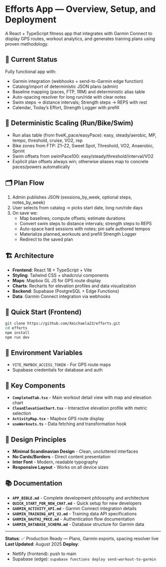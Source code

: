 # Efforts App — Overview, Setup, and Deployment

A React + TypeScript fitness app that integrates with Garmin Connect to display GPS routes, workout analytics, and generates training plans using proven methodology.

## 🚀 Current Status

Fully functional app with:
- Garmin integration (webhooks + send-to-Garmin edge function)
- Catalog/import of deterministic JSON plans (admin)
- Baseline mapping (paces, FTP, 1RM) and deterministic alias table
- Auto-spacing resolver for long run/ride with clear notes
- Swim steps → distance intervals; Strength steps → REPS with rest
- Calendar, Today’s Effort, Strength Logger with prefill

## 🔧 Deterministic Scaling (Run/Bike/Swim)

- Run alias table (from fiveK_pace/easyPace): easy, steady/aerobic, MP, tempo, threshold, cruise, VO2, rep
- Bike zones from FTP: Z1–Z2, Sweet Spot, Threshold, VO2, Anaerobic, Sprint
- Swim offsets from swimPace100: easy/steady/threshold/interval/VO2
- Explicit plan offsets always win; otherwise aliases map to concrete paces/powers automatically

## 🗂 Plan Flow

1. Admin publishes JSON (sessions_by_week, optional steps, notes_by_week)
2. User selects from catalog → picks start date, long run/ride days
3. On save we:
   - Map baselines; compute offsets; estimate durations
   - Convert swim steps to distance intervals; strength steps to REPS
   - Auto-space hard sessions with notes; pin safe authored tempos
   - Materialize planned_workouts and prefill Strength Logger
   - Redirect to the saved plan

## 🏗️ Architecture

- **Frontend**: React 18 + TypeScript + Vite
- **Styling**: Tailwind CSS + shadcn/ui components
- **Maps**: Mapbox GL JS for GPS route display
- **Charts**: Recharts for elevation profiles and data visualization
- **Backend**: Supabase (PostgreSQL + Edge Functions)
- **Data**: Garmin Connect integration via webhooks

## 🚀 Quick Start (Frontend)

```bash
git clone https://github.com/Xmichaela23/efforts.git
cd efforts
npm install
npm run dev
```

## 🔑 Environment Variables

- `VITE_MAPBOX_ACCESS_TOKEN` - For GPS route maps
- Supabase credentials for database and auth

## 📁 Key Components

- **`CompletedTab.tsx`** - Main workout detail view with map and elevation chart
- **`CleanElevationChart.tsx`** - Interactive elevation profile with metric selection
- **`ActivityMap.tsx`** - Mapbox GPS route display
- **`useWorkouts.ts`** - Data fetching and transformation hook

## 🎨 Design Principles

- **Minimal Scandinavian Design** - Clean, uncluttered interfaces
- **No Cards/Borders** - Direct content presentation
- **Inter Font** - Modern, readable typography
- **Responsive Layout** - Works on all device sizes

## 📚 Documentation

- **`APP_BIBLE.md`** - Complete development philosophy and architecture
- **`QUICK_START_FOR_NEW_CHAT.md`** - Quick setup for new developers
- **`GARMIN_ACTIVITY_API.md`** - Garmin Connect integration details
- **`GARMIN_TRAINING_API_V2.md`** - Training data API specifications
- **`GARMIN_OAUTH2_PKCE.md`** - Authentication flow documentation
- **`GARMIN_DATABASE_SCHEMA.md`** - Database structure for Garmin data

---

**Status**: ✅ Production Ready — Plans, Garmin exports, spacing resolver live
**Last Updated**: August 2025
**Deploy**:
- Netlify (frontend): push to main
- Supabase (edge): `supabase functions deploy send-workout-to-garmin`
